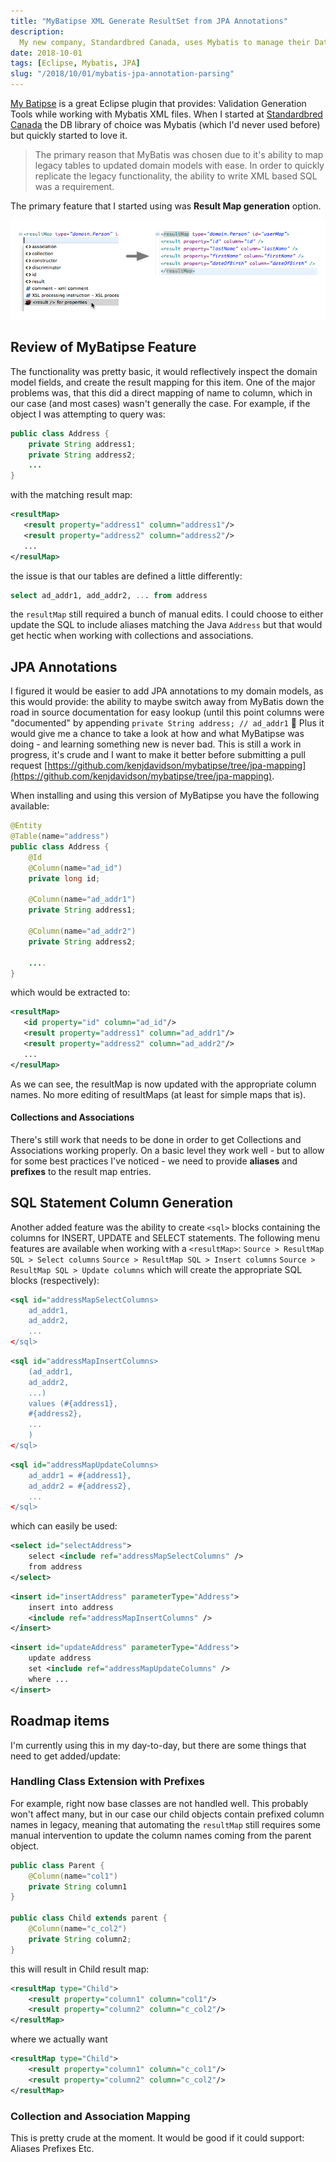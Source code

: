 ```yaml
---
title: "MyBatipse XML Generate ResultSet from JPA Annotations"
description:
  My new company, Standardbred Canada, uses Mybatis to manage their Data Access.  After getting used to the environment I found I needed a better/faster way to write mapper files.  I was able to throw together a JPA backed mapping plugin for Eclipse.
date: 2018-10-01
tags: [Eclipse, Mybatis, JPA]
slug: "/2018/10/01/mybatis-jpa-annotation-parsing"
---
```


[My Batipse](https://github.com/mybatis/mybatipse) is a great Eclipse plugin that provides:
Validation
Generation
Tools
while working with Mybatis XML files. When I started at [Standardbred Canada](https://www.standardbredcanada.org) the DB library of choice was Mybatis (which I'd never used before) but quickly started to love it.

> The primary reason that MyBatis was chosen due to it's ability to map legacy tables to updated domain models with ease. In order to quickly replicate the legacy functionality, the ability to write XML based SQL was a requirement.

The primary feature that I started using was **Result Map generation** option.

![Result Map Generation](./ac-results.png)

## Review of MyBatipse Feature

The functionality was pretty basic, it would reflectively inspect the domain model fields, and create the result mapping for this item. One of the major problems was, that this did a direct mapping of name to column, which in our case (and most cases) wasn't generally the case. For example, if the object I was attempting to query was:

```java
public class Address {
    private String address1;
    private String address2;
    ...
}
```

with the matching result map:

```xml
<resultMap>
   <result property="address1" column="address1"/>
   <result property="address2" column="address2"/>
   ...
</resulMap>
```

the issue is that our tables are defined a little differently:

```sql
select ad_addr1, add_addr2, ... from address
```

the `resultMap` still required a bunch of manual edits. I could choose to either update the SQL to include aliases matching the Java `Address` but that would get hectic when working with collections and associations.

## JPA Annotations

I figured it would be easier to add JPA annotations to my domain models, as this would provide:
the ability to maybe switch away from MyBatis down the road
in source documentation for easy lookup (until this point columns were "documented" by appending `private String address; // ad_addr1` 🙁
Plus it would give me a chance to take a look at how and what MyBatipse was doing - and learning something new is never bad. This is still a work in progress, it's crude and I want to make it better before submitting a pull request [https://github.com/kenjdavidson/mybatipse/tree/jpa-mapping](https://github.com/kenjdavidson/mybatipse/tree/jpa-mapping).

When installing and using this version of MyBatipse you have the following available:

```java
@Entity
@Table(name="address")
public class Address {
    @Id
    @Column(name="ad_id")
    private long id;

    @Column(name="ad_addr1")
    private String address1;

    @Column(name="ad_addr2")
    private String address2;

    ....
}
```

which would be extracted to:

```xml
<resultMap>
   <id property="id" column="ad_id"/>
   <result property="address1" column="ad_addr1"/>
   <result property="address2" column="ad_addr2"/>
   ...
</resulMap>
```

As we can see, the resultMap is now updated with the appropriate column names. No more editing of resultMaps (at least for simple maps that is).

#### Collections and Associations

There's still work that needs to be done in order to get Collections and Associations working properly. On a basic level they work well - but to allow for some best practices I've noticed - we need to provide **aliases** and **prefixes** to the result map entries.

## SQL Statement Column Generation

Another added feature was the ability to create `<sql>` blocks containing the columns for INSERT, UPDATE and SELECT statements. The following menu features are available when working with a `<resultMap>`:
`Source > ResultMap SQL > Select columns`
`Source > ResultMap SQL > Insert columns`
`Source > ResultMap SQL > Update columns`
which will create the appropriate SQL blocks (respectively):

```xml
<sql id="addressMapSelectColumns>
    ad_addr1,
    ad_addr2,
    ...
</sql>
```

```xml
<sql id="addressMapInsertColumns>
    (ad_addr1,
    ad_addr2,
    ...)
    values (#{address1},
    #{address2},
    ...
    )
</sql>
```

```xml
<sql id="addressMapUpdateColumns>
    ad_addr1 = #{address1},
    ad_addr2 = #{address2},
    ...
</sql>
```

which can easily be used:

```xml
<select id="selectAddress">
    select <include ref="addressMapSelectColumns" />
    from address
</select>
```

```xml
<insert id="insertAddress" parameterType="Address">
    insert into address
    <include ref="addressMapInsertColumns" />
</insert>
```

```xml
<insert id="updateAddress" parameterType="Address">
    update address
    set <include ref="addressMapUpdateColumns" />
    where ...
</insert>
```

## Roadmap items

I'm currently using this in my day-to-day, but there are some things that need to get added/update:

### Handling Class Extension with Prefixes

For example, right now base classes are not handled well. This probably won't affect many, but in our case our child objects contain prefixed column names in legacy, meaning that automating the `resultMap` still requires some manual intervention to update the column names coming from the parent object.

```java
public class Parent {
    @Column(name="col1")
    private String column1
}

public class Child extends parent {
    @Column(name="c_col2")
    private String column2;
}
```

this will result in Child result map:

```xml
<resultMap type="Child">
    <result property="column1" column="col1"/>
    <result property="column2" column="c_col2"/>
</resultMap>
```

where we actually want

```xml
<resultMap type="Child">
    <result property="column1" column="c_col1"/>
    <result property="column2" column="c_col2"/>
</resultMap>
```

### Collection and Association Mapping

This is pretty crude at the moment. It would be good if it could support:
Aliases
Prefixes
Etc.
